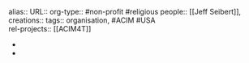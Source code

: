 alias::
URL::
org-type:: #non-profit #religious 
people:: [[Jeff Seibert]],  
creations:: 
tags:: organisation, #ACIM #USA  
rel-projects:: [[ACIM4T]] 



-
-